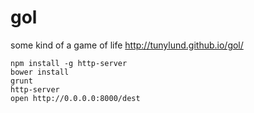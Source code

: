 gol
===

some kind of a game of life http://tunylund.github.io/gol/
```
npm install -g http-server
bower install
grunt
http-server
open http://0.0.0.0:8000/dest
```

